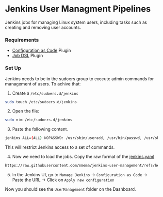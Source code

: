 # Jenkins User Managment Pipelines
Jenkins jobs for managing Linux system users, including tasks such as creating and removing user accounts.

### Requirements
- [Configuration as Code](https://plugins.jenkins.io/configuration-as-code/) Plugin
- [Job DSL](https://plugins.jenkins.io/job-dsl/) Plugin


### Set Up
Jenkins needs to be in the sudoers group to execute admin commands for management of users. To achive that:
1. Create a `/etc/sudoers.d/jenkins`  
```bash
sudo touch /etc/sudoers.d/jenkins
```
2. Open the file:
```bash
sudo vim /etc/sudoers.d/jenkins
```
3. Paste the following content.
```bash
jenkins ALL=(ALL) NOPASSWD: /usr/sbin/useradd, /usr/bin/passwd, /usr/sbin/userdel
```

This will restrict Jenkins access to a set of commands.

4. Now we need to load the jobs. Copy the raw format of the [jenkins.yaml](./jenkins.yaml)
```bash
https://raw.githubusercontent.com/nmema/jenkins-user-management/refs/heads/main/jenkins.yaml
```

5. In the Jenkins UI, go to `Manage Jenkins` -> `Configuration as Code` -> Paste the URL -> Click on `Apply new configuration`

Now you should see the `UserManagement` folder on the Dashboard.